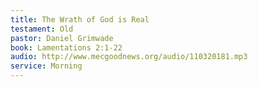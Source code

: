 ```yaml
---
title: The Wrath of God is Real
testament: Old
pastor: Daniel Grimwade
book: Lamentations 2:1-22
audio: http://www.mecgoodnews.org/audio/110320181.mp3
service: Morning
---
```


